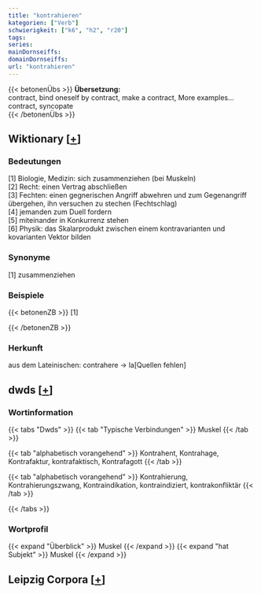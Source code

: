```yaml
---
title: "kontrahieren"
kategorien: ["Verb"]
schwierigkeit: ["k6", "h2", "r20"]
tags:
series:
mainDornseiffs:
domainDornseiffs:
url: "kontrahieren"
---
```


{{< betonenÜbs >}}
**Übersetzung:**  
contract, bind oneself by contract, make  a contract, More examples...  
contract, syncopate  
{{< /betonenÜbs >}}

## Wiktionary [[+](https://de.wiktionary.org/wiki/kontrahieren)]

### Bedeutungen
[1] Biologie, Medizin: sich zusammenziehen (bei Muskeln)  
[2] Recht: einen Vertrag abschließen  
[3] Fechten: einen gegnerischen Angriff abwehren und zum Gegenangriff übergehen, ihn versuchen zu stechen (Fechtschlag)  
[4] jemanden zum Duell fordern  
[5] miteinander in Konkurrenz stehen  
[6] Physik: das Skalarprodukt zwischen einem kontravarianten und kovarianten Vektor bilden  

### Synonyme
[1] zusammenziehen  

### Beispiele
{{< betonenZB >}}
[1]  

{{< /betonenZB >}}
### Herkunft
aus dem Lateinischen: contrahere → la[Quellen fehlen]  



## dwds [[+](https://www.dwds.de/wb/kontrahieren)]

### Wortinformation
{{< tabs "Dwds" >}}
{{< tab "Typische Verbindungen" >}}
Muskel
{{< /tab >}}

{{< tab "alphabetisch vorangehend" >}}
Kontrahent, Kontrahage, Kontrafaktur, kontrafaktisch, Kontrafagott
{{< /tab >}}

{{< tab "alphabetisch vorangehend" >}}
Kontrahierung, Kontrahierungszwang, Kontraindikation, kontraindiziert, kontrakonfliktär
{{< /tab >}}

{{< /tabs >}}

### Wortprofil
{{< expand "Überblick" >}} Muskel {{< /expand >}}
{{< expand "hat Subjekt" >}} Muskel {{< /expand >}}

## Leipzig Corpora [[+](https://corpora.uni-leipzig.de/en/res?word=kontrahieren&corpusId=deu_newscrawl-public_2018)]


